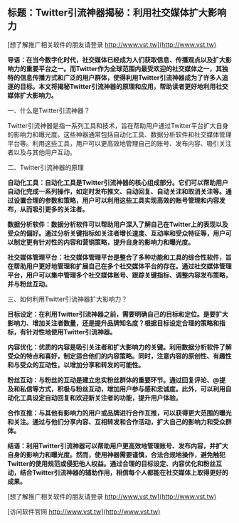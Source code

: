 ## **标题：Twitter引流神器揭秘：利用社交媒体扩大影响力**

[想了解推广相关软件的朋友请登录 http://www.vst.tw](http://www.vst.tw)

**导语：在当今数字化时代，社交媒体已经成为人们获取信息、传播观点以及扩大影响力的重要平台之一。而Twitter作为全球范围内最受欢迎的社交媒体之一，其独特的信息传播方式和广泛的用户群体，使得利用Twitter引流神器成为了许多人追逐的目标。本文将揭秘Twitter引流神器的原理和应用，帮助读者更好地利用社交媒体扩大影响力。**

一、什么是Twitter引流神器？

Twitter引流神器是指一系列工具和技术，旨在帮助用户通过Twitter平台扩大自身的影响力和曝光度。这些神器通常包括自动化工具、数据分析软件和社交媒体管理平台等。利用这些工具，用户可以更高效地管理自己的账号、发布内容、吸引关注者以及与其他用户互动。

二、Twitter引流神器的原理

**自动化工具：自动化工具是Twitter引流神器的核心组成部分。它们可以帮助用户自动化完成一系列操作，如定时发布推文、自动回复、自动关注和取消关注等。通过设置合理的参数和策略，用户可以利用这些工具实现高效的账号管理和内容发布，从而吸引更多的关注者。**

**数据分析软件：数据分析软件可以帮助用户深入了解自己在Twitter上的表现以及受众的偏好。通过分析关键指标如关注者增长速度、互动率和受众特征等，用户可以制定更有针对性的内容和营销策略，提升自身的影响力和曝光度。**

**社交媒体管理平台：社交媒体管理平台是整合了多种功能和工具的综合性软件，旨在帮助用户更好地管理和扩展自己在多个社交媒体平台的存在。通过社交媒体管理平台，用户可以集中管理多个社交媒体账号、跟踪关键指标、调整内容发布策略，并与粉丝互动。**

三、如何利用Twitter引流神器扩大影响力？

**目标设定：在利用Twitter引流神器之前，需要明确自己的目标和定位。是要扩大影响力、增加关注者数量，还是提升品牌知名度？根据目标设定合理的策略和指标，有针对性地使用Twitter引流神器。**

**内容优化：优质的内容是吸引关注者和扩大影响力的关键。利用数据分析软件了解受众的特点和喜好，制定适合他们的内容策略。同时，注意内容的原创性、有趣性和与受众的互动性，以增加分享和转发的可能性。**

**粉丝互动：与粉丝的互动是建立忠实粉丝群体的重要环节。通过回复评论、@提及和私信等方式，积极与粉丝互动，增加用户参与感和忠诚度。此外，可以利用自动化工具设定自动回复和欢迎新关注者的功能，提升用户体验。**

**合作互推：与其他有影响力的用户或品牌进行合作互推，可以获得更大范围的曝光和关注。通过与他们分享内容、互相转发和合作活动，扩大自己的影响力和受众群体。**

**结语：利用Twitter引流神器可以帮助用户更高效地管理账号、发布内容，并扩大自身的影响力和曝光度。然而，使用神器需要谨慎，合法合规地操作，避免触犯Twitter的使用规范或侵犯他人权益。通过合理的目标设定、内容优化和粉丝互动，结合Twitter引流神器的辅助作用，相信每个人都能在社交媒体上取得更好的成果。**

[想了解推广相关软件的朋友请登录 http://www.vst.tw](http://www.vst.tw)


[访问软件官网 http://www.vst.tw](http://www.vst.tw)
